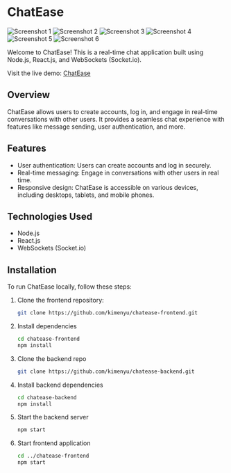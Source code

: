 # ChatEase

![Screenshot 1](https://chatease-frontend.vercel.app/regsiter.png)
![Screenshot 2](https://chatease-frontend.vercel.app/login.png)
![Screenshot 3](https://chatease-frontend.vercel.app/avatar.png)
![Screenshot 4](https://chatease-frontend.vercel.app/wlcome.png)
![Screenshot 5](https://chatease-frontend.vercel.app/dashboard.png)
![Screenshot 6](https://chatease-frontend.vercel.app/conversation.png)





Welcome to ChatEase! This is a real-time chat application built using Node.js, React.js, and WebSockets (Socket.io).

Visit the live demo: [ChatEase](https://chatease-frontend.vercel.app/)

## Overview

ChatEase allows users to create accounts, log in, and engage in real-time conversations with other users. It provides a seamless chat experience with features like message sending, user authentication, and more.

## Features

- User authentication: Users can create accounts and log in securely.
- Real-time messaging: Engage in conversations with other users in real time.
- Responsive design: ChatEase is accessible on various devices, including desktops, tablets, and mobile phones.

## Technologies Used

- Node.js
- React.js
- WebSockets (Socket.io)

## Installation

To run ChatEase locally, follow these steps:

1. Clone the frontend repository:
   ```bash
   git clone https://github.com/kimenyu/chatease-frontend.git

2. Install dependencies
   ```bash
   cd chatease-frontend
   npm install

3. Clone the backend repo
   ```bash
   git clone https://github.com/kimenyu/chatease-backend.git

4. Install backend dependencies
   ```bash
   cd chatease-backend
   npm install

5. Start the backend server
   ```bash
   npm start
6. Start frontend application
   ```bash
   cd ../chatease-frontend
   npm start



